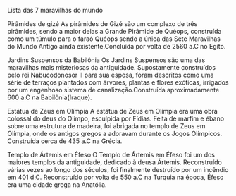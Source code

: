 Lista das 7 maravilhas do mundo 

Pirâmides de gizé 
As pirâmides de Gizé são um complexo de três pirâmides, sendo a maior delas a Grande Pirâmide de Quéops, construída como um túmulo 
para o faraó Quéops sendo a única das Sete Maravilhas do Mundo Antigo ainda existente.Concluída por volta de 2560 a.C no Egito.

Jardins Suspensos da Babilônia
Os Jardins Suspensos são uma das maravilhas mais misteriosas da antiguidade. Supostamente construídos pelo rei Nabucodonosor II para sua esposa, foram descritos como uma série de terraços plantados com árvores, plantas e flores exóticas, irrigados por um engenhoso
sistema de canalização.Construída aproximadamente 600 a.C na Babilônia(Iraque).

Estátua de Zeus em Olímpia
A estátua de Zeus em Olímpia era uma obra colossal do deus do Olimpo, esculpida por Fídias. Feita de marfim e ébano sobre uma
estrutura de madeira, foi abrigada no templo de Zeus em Olímpia, onde os antigos gregos a adoravam durante os Jogos Olímpicos.
Construída cerca de 435 a.C na Grécia.

Templo de Ártemis em Éfeso
O Templo de Ártemis em Éfeso foi um dos maiores templos da antiguidade, dedicado à deusa Ártemis. Reconstruído várias vezes ao longo dos séculos, foi finalmente destruído por um incêndio em 401 d.C. Reconstruído por volta de 550 a.C na Turquia na época, Éfeso era uma cidade grega na Anatólia.
